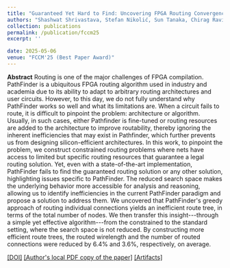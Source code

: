 ```yaml
---
title: "Guaranteed Yet Hard to Find: Uncovering FPGA Routing Convergence Paradox"
authors: "Shashwat Shrivastava, Stefan Nikolić, Sun Tanaka, Chirag Ravishankar, Dinesh Gaitonde, and Mirjana Stojilović"
collection: publications
permalink: /publication/fccm25
excerpt: ''

date: 2025-05-06
venue: "FCCM'25 (Best Paper Award)"
---
```


**Abstract** Routing is one of the major challenges of FPGA compilation. PathFinder is a ubiquitous FPGA routing algorithm used in industry and academia due to its ability to adapt to arbitrary routing architectures and user circuits. However, to this day, we do not fully understand why PathFinder works so well and what its limitations are. When a circuit fails to route, it is difficult to pinpoint the problem: architecture or algorithm. Usually, in such cases, either Pathfinder is fine-tuned or routing resources are added to the architecture to improve routability, thereby ignoring the inherent inefficiencies that may exist in Pathfinder, which further prevents us from designing silicon-efficient architectures. In this work, to pinpoint the problem, we construct constrained routing problems where nets have access to limited but specific routing resources that guarantee a legal routing solution. Yet, even with a state-of-the-art implementation, PathFinder fails to find the guaranteed routing solution or any other solution, highlighting issues specific to PathFinder. The reduced search space makes the underlying behavior more accessible for analysis and reasoning, allowing us to identify inefficiencies in the current PathFinder paradigm and propose a solution to address them. We uncovered that PathFinder's greedy approach of routing individual connections yields an inefficient route tree, in terms of the total number of nodes. We then transfer this insight---through a simple yet effective algorithm---from the constrained to the standard setting, where the search space is not reduced. By constructing more efficient route trees, the routed wirelength and the number of routed connections were reduced by 6.4% and 3.6%, respectively, on average.

[[DOI]](https://doi.org/10.1109/FCCM62733.2025.00060)
[[Author's local PDF copy of the paper]](http://stefannikolicns.github.io/files/Shrivastava_et_al___Guaranteed_Yet_Hard_to_Find_Uncovering_FPGA_Routing_Convergence_Paradox___2025.pdf)
[[Artifacts]](https://zenodo.org/records/15024667)

